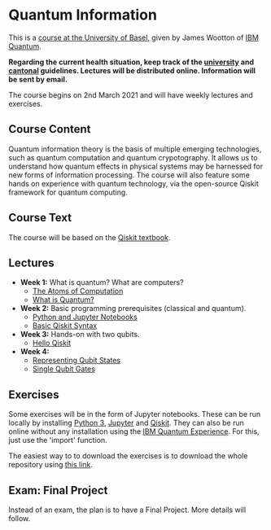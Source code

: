 # Quantum Information

This is a [course at the University of Basel](https://vorlesungsverzeichnis.unibas.ch/en/home?id=239410), given by James Wootton of [IBM Quantum](https://www.zurich.ibm.com/st/quantum/).

**Regarding the current health situation, keep track of the [university](https://www.unibas.ch/en/News-Events/Coronavirus.html) and [cantonal](https://www.coronavirus.bs.ch/) guidelines. Lectures will be distributed online. Information will be sent by email.**

The course begins on 2nd March 2021 and will have weekly lectures and exercises.

## Course Content

Quantum information theory is the basis of multiple emerging technologies, such as quantum computation and quantum crypotography. It allows us to understand how quantum effects in physical systems may be harnessed for new forms of information processing. The course will also feature some hands on experience with quantum technology, via the open-source Qiskit framework for quantum computing.

## Course Text

The course will be based on the [Qiskit textbook](https://qiskit.org/textbook/preface.html).

## Lectures

* **Week 1:** What is quantum? What are computers?
  - [The Atoms of Computation](https://qiskit.org/textbook/ch-states/atoms-computation.html)
  - [What is Quantum?](https://qiskit.org/textbook/what-is-quantum.html)
* **Week 2:** Basic programming prerequisites (classical and quantum).
  - [Python and Jupyter Notebooks](https://qiskit.org/textbook/ch-prerequisites/python-and-jupyter-notebooks.html)
  - [Basic Qiskit Syntax](https://nbviewer.jupyter.org/github/quantumjim/Quantum-information-course-Basel/blob/2020/qiskit-textbook/content/ch-prerequisites/qiskit.ipynb)
* **Week 3:** Hands-on with two qubits.
  - [Hello Qiskit](https://qiskit.org/textbook/ch-ex/hello-qiskit.html)
* **Week 4:**
  - [Representing Qubit States](https://qiskit.org/textbook/ch-states/representing-qubit-states.html)
  - [Single Qubit Gates](https://qiskit.org/textbook/ch-states/single-qubit-gates.html)

## Exercises

Some exercises will be in the form of Jupyter notebooks. These can be run locally by installing [Python 3](https://www.python.org/downloads/), [Jupyter](https://jupyter.org/) and [Qiskit](https://qiskit.org/). They can also be run online without any installation using the [IBM Quantum Experience](https://quantum-computing.ibm.com/jupyter/). For this, just use the 'import' function.

The easiest way to to download the exercises is to download the whole repository using [this link](https://github.com/quantumjim/Quantum-information-course-Basel/archive/master.zip).


## Exam: Final Project

Instead of an exam, the plan is to have a Final Project. More details will follow.

